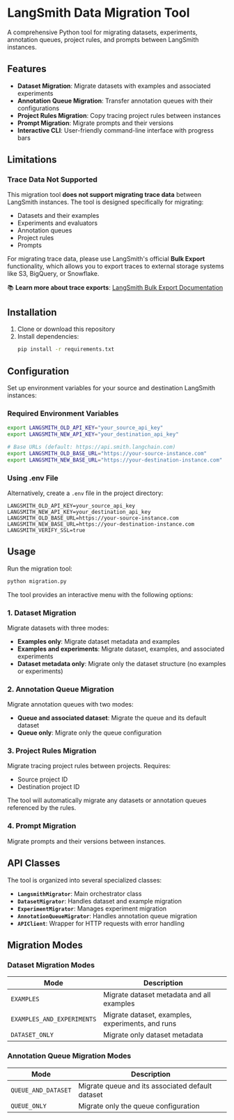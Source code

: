 # LangSmith Data Migration Tool

A comprehensive Python tool for migrating datasets, experiments, annotation queues, project rules, and prompts between LangSmith instances.

## Features

- **Dataset Migration**: Migrate datasets with examples and associated experiments
- **Annotation Queue Migration**: Transfer annotation queues with their configurations
- **Project Rules Migration**: Copy tracing project rules between instances
- **Prompt Migration**: Migrate prompts and their versions
- **Interactive CLI**: User-friendly command-line interface with progress bars

## Limitations

### Trace Data Not Supported
This migration tool **does not support migrating trace data** between LangSmith instances. The tool is designed specifically for migrating:
- Datasets and their examples
- Experiments and evaluators
- Annotation queues
- Project rules
- Prompts

For migrating trace data, please use LangSmith's official **Bulk Export** functionality, which allows you to export traces to external storage systems like S3, BigQuery, or Snowflake. 

📚 **Learn more about trace exports**: [LangSmith Bulk Export Documentation](https://docs.langchain.com/langsmith/data-export#bulk-exporting-trace-data)

## Installation
1. Clone or download this repository
2. Install dependencies:
   ```bash
   pip install -r requirements.txt
   ```

## Configuration

Set up environment variables for your source and destination LangSmith instances:

### Required Environment Variables

```bash
export LANGSMITH_OLD_API_KEY="your_source_api_key"
export LANGSMITH_NEW_API_KEY="your_destination_api_key"

# Base URLs (default: https://api.smith.langchain.com)
export LANGSMITH_OLD_BASE_URL="https://your-source-instance.com"
export LANGSMITH_NEW_BASE_URL="https://your-destination-instance.com"

```

### Using .env File

Alternatively, create a `.env` file in the project directory:

```env
LANGSMITH_OLD_API_KEY=your_source_api_key
LANGSMITH_NEW_API_KEY=your_destination_api_key
LANGSMITH_OLD_BASE_URL=https://your-source-instance.com
LANGSMITH_NEW_BASE_URL=https://your-destination-instance.com
LANGSMITH_VERIFY_SSL=true
```

## Usage

Run the migration tool:

```bash
python migration.py
```

The tool provides an interactive menu with the following options:

### 1. Dataset Migration

Migrate datasets with three modes:
- **Examples only**: Migrate dataset metadata and examples
- **Examples and experiments**: Migrate dataset, examples, and associated experiments
- **Dataset metadata only**: Migrate only the dataset structure (no examples or experiments)

### 2. Annotation Queue Migration

Migrate annotation queues with two modes:
- **Queue and associated dataset**: Migrate the queue and its default dataset
- **Queue only**: Migrate only the queue configuration

### 3. Project Rules Migration

Migrate tracing project rules between projects. Requires:
- Source project ID
- Destination project ID

The tool will automatically migrate any datasets or annotation queues referenced by the rules.

### 4. Prompt Migration

Migrate prompts and their versions between instances.

## API Classes
The tool is organized into several specialized classes:
- **`LangsmithMigrator`**: Main orchestrator class
- **`DatasetMigrator`**: Handles dataset and example migration
- **`ExperimentMigrator`**: Manages experiment migration
- **`AnnotationQueueMigrator`**: Handles annotation queue migration
- **`APIClient`**: Wrapper for HTTP requests with error handling

## Migration Modes

### Dataset Migration Modes

| Mode | Description |
|------|-------------|
| `EXAMPLES` | Migrate dataset metadata and all examples |
| `EXAMPLES_AND_EXPERIMENTS` | Migrate dataset, examples, experiments, and runs |
| `DATASET_ONLY` | Migrate only dataset metadata |

### Annotation Queue Migration Modes

| Mode | Description |
|------|-------------|
| `QUEUE_AND_DATASET` | Migrate queue and its associated default dataset |
| `QUEUE_ONLY` | Migrate only the queue configuration |

